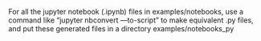 For all the jupyter notebook (.ipynb) files in examples/notebooks, use a command like “jupyter nbconvert —to-script” to make equivalent .py files, and put these generated files in a directory examples/notebooks_py

